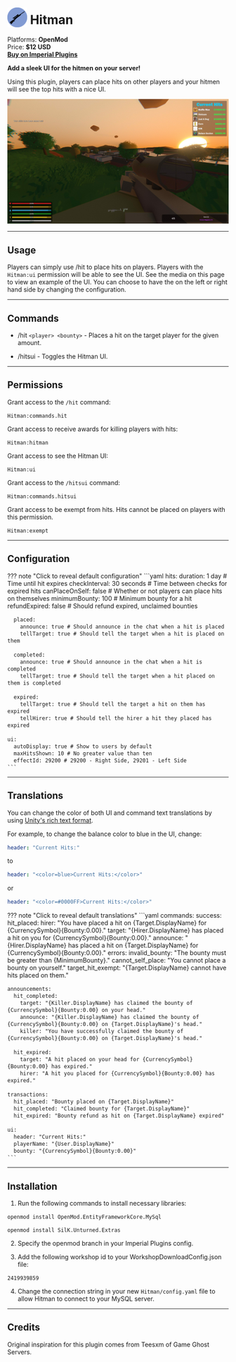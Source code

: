 # <img src="/assets/images/plugins/hitman/logo.png" width="45" style="vertical-align: bottom;"/> Hitman

Platforms: **OpenMod**  
Price: **$12 USD**  
**[Buy on Imperial Plugins](https://imperialplugins.com/Unturned/Products/Hitman)**

**Add a sleek UI for the hitmen on your server!**

Using this plugin, players can place hits on other players and your hitmen will see the top hits with a nice UI.

![Hitman UI Example](/assets/images/plugins/hitman/ui.png)

***

## Usage

Players can simply use /hit to place hits on players.
Players with the `Hitman:ui` permission will be able to see the UI. See the media on this page to view an example of the UI.
You can choose to have the on the left or right hand side by changing the configuration.

***

## Commands

- /hit `<player> <bounty>` - Places a hit on the target player for the given amount.

- /hitsui - Toggles the Hitman UI.

***

## Permissions

Grant access to the `/hit` command:
```
Hitman:commands.hit
```

Grant access to receive awards for killing players with hits:
```
Hitman:hitman
```

Grant access to see the Hitman UI:
```
Hitman:ui
```

Grant access to the `/hitsui` command:
```
Hitman:commands.hitsui
```

Grant access to be exempt from hits. Hits cannot be placed on players with this permission.
```
Hitman:exempt
```

***

## Configuration
??? note "Click to reveal default configuration"
    ```yaml
    hits:
      duration: 1 day # Time until hit expires
      checkInterval: 30 seconds # Time between checks for expired hits
      canPlaceOnSelf: false # Whether or not players can place hits on themselves
      minimumBounty: 100 # Minimum bounty for a hit
      refundExpired: false # Should refund expired, unclaimed bounties

      placed:
        announce: true # Should announce in the chat when a hit is placed
        tellTarget: true # Should tell the target when a hit is placed on them

      completed:
        announce: true # Should announce in the chat when a hit is completed
        tellTarget: true # Should tell the target when a hit placed on them is completed

      expired:
        tellTarget: true # Should tell the target a hit on them has expired
        tellHirer: true # Should tell the hirer a hit they placed has expired

    ui:
      autoDisplay: true # Show to users by default
      maxHitsShown: 10 # No greater value than ten
      effectId: 29200 # 29200 - Right Side, 29201 - Left Side
    ```

***

## Translations

You can change the color of both UI and command text translations by using [Unity's rich text format](https://docs.unity3d.com/560/Documentation/Manual/StyledText.html).

For example, to change the balance color to blue in the UI, change:
```yaml
header: "Current Hits:"
```
to
```yaml
header: "<color=blue>Current Hits:</color>"
```
or
```yaml
header: "<color=#0000FF>Current Hits:</color>"
```

??? note "Click to reveal default translations"
    ```yaml
    commands:
      success:
        hit_placed:
          hirer: "You have placed a hit on {Target.DisplayName} for {CurrencySymbol}{Bounty:0.00}."
          target: "{Hirer.DisplayName} has placed a hit on you for {CurrencySymbol}{Bounty:0.00}."
          announce: "{Hirer.DisplayName} has placed a hit on {Target.DisplayName} for {CurrencySymbol}{Bounty:0.00}."
      errors:
        invalid_bounty: "The bounty must be greater than {MinimumBounty}."
        cannot_self_place: "You cannot place a bounty on yourself."
        target_hit_exempt: "{Target.DisplayName} cannot have hits placed on them."

    announcements:
      hit_completed:
        target: "{Killer.DisplayName} has claimed the bounty of {CurrencySymbol}{Bounty:0.00} on your head."
        announce: "{Killer.DisplayName} has claimed the bounty of {CurrencySymbol}{Bounty:0.00} on {Target.DisplayName}'s head."
        killer: "You have successfully claimed the bounty of {CurrencySymbol}{Bounty:0.00} on {Target.DisplayName}'s head."
      
      hit_expired:
        target: "A hit placed on your head for {CurrencySymbol}{Bounty:0.00} has expired."
        hirer: "A hit you placed for {CurrencySymbol}{Bounty:0.00} has expired."
      
    transactions:
      hit_placed: "Bounty placed on {Target.DisplayName}"
      hit_completed: "Claimed bounty for {Target.DisplayName}"
      hit_expired: "Bounty refund as hit on {Target.DisplayName} expired"

    ui:
      header: "Current Hits:"
      playerName: "{User.DisplayName}"
      bounty: "{CurrencySymbol}{Bounty:0.00}"
    ```

***

## Installation

1. Run the following commands to install necessary libraries:
  ```
  openmod install OpenMod.EntityFrameworkCore.MySql
  ```
  ```
  openmod install SilK.Unturned.Extras
  ```

2. Specify the openmod branch in your Imperial Plugins config.

3. Add the following workshop id to your WorkshopDownloadConfig.json file:
  ```
  2419939859
  ```

4. Change the connection string in your new `Hitman/config.yaml` file to allow Hitman to connect to your MySQL server.

***

## Credits

Original inspiration for this plugin comes from Teesxm of Game Ghost Servers.